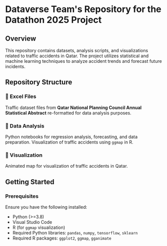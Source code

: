 # Dataverse Team's Repository for the Datathon 2025 Project

## Overview
This repository contains datasets, analysis scripts, and visualizations related to traffic accidents in Qatar. The project utilizes statistical and machine learning techniques to analyze accident trends and forecast future incidents.

## Repository Structure

### 📂 Excel Files
Traffic dataset files from **Qatar National Planning Council Annual Statistical Abstract** re-formatted for data analysis purposes.

### 📂 Data Analysis
Python notebooks for regression analysis, forecasting, and data preparation. Visualization of traffic accidents using `ggmap` in R.

### 📂 Visualization
Animated map for visualization of traffic accidents in Qatar.

## Getting Started
### Prerequisites
Ensure you have the following installed:
- Python (>=3.8)
- Visual Studio Code
- R (for `ggmap` visualization)
- Required Python libraries: `pandas`, `numpy`, `tensorflow`, `sklearn`
- Required R packages: `ggplot2`, `ggmap`, `gganimate`


